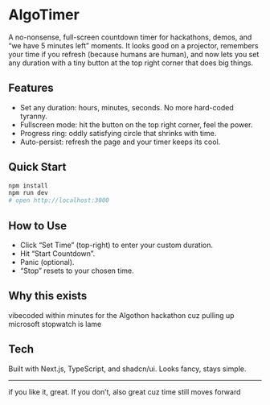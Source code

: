 # AlgoTimer

A no-nonsense, full-screen countdown timer for hackathons, demos, and “we have 5 minutes left” moments. It looks good on a projector, remembers your time if you refresh (because humans are human), and now lets you set any duration with a tiny button at the top right corner that does big things.

## Features

- Set any duration: hours, minutes, seconds. No more hard-coded tyranny.
- Fullscreen mode: hit the button on the top right corner, feel the power.
- Progress ring: oddly satisfying circle that shrinks with time.
- Auto-persist: refresh the page and your timer keeps its cool.

## Quick Start

```bash
npm install
npm run dev
# open http://localhost:3000
```

## How to Use

- Click “Set Time” (top-right) to enter your custom duration.
- Hit “Start Countdown”.
- Panic (optional).
- “Stop” resets to your chosen time.

## Why this exists

vibecoded within minutes for the Algothon hackathon cuz pulling up microsoft stopwatch is lame

## Tech

Built with Next.js, TypeScript, and shadcn/ui. Looks fancy, stays simple.

---

if you like it, great. If you don’t, also great cuz time still moves forward
